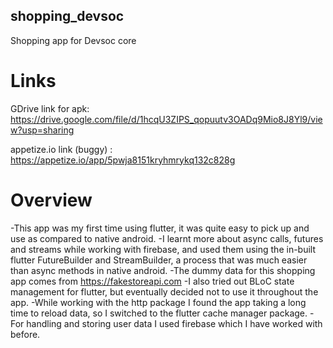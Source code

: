 ## shopping_devsoc

Shopping app for Devsoc core

# Links

GDrive link for apk: https://drive.google.com/file/d/1hcqU3ZIPS_qopuutv3OADq9Mio8J8Yl9/view?usp=sharing

appetize.io link (buggy) : https://appetize.io/app/5pwja8151kryhmrykq132c828g

# Overview

-This app was my first time using flutter, it was quite easy to pick up and use as compared to native android.
-I learnt more about async calls, futures and streams while working with firebase, and used them using the in-built flutter FutureBuilder and StreamBuilder, a process that was much easier than async methods in native android.
-The dummy data for this shopping app comes from https://fakestoreapi.com
-I also tried out BLoC state management for flutter, but eventually decided not to use it throughout the app.
-While working with the http package I found the app taking a long time to reload data, so I switched to the flutter cache manager package.
-For handling and storing user data I used firebase which I have worked with before.
